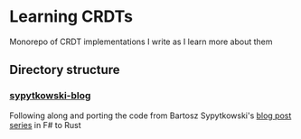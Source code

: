 # Learning CRDTs

Monorepo of CRDT implementations I write as I learn more about them

## Directory structure

### [sypytkowski-blog](/sypytkowski-blog)

Following along and porting the code from Bartosz Sypytkowski's [blog post series](https://bartoszsypytkowski.com/optimizing-state-based-crdts-1/) in F# to Rust
